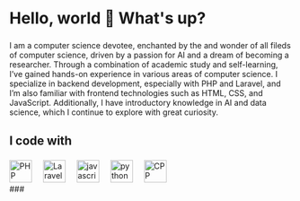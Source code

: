 <h1 align="left">Hello, world 👋 What's up?</h1>

###

<p align="left">I am a computer science devotee, enchanted by the and wonder of all fileds of computer science, driven by a passion for AI and a dream of becoming a researcher. Through a combination of academic study and self-learning, I’ve gained hands-on experience in various areas of computer science. I specialize in backend development, especially with PHP and Laravel, and I’m also familiar with frontend technologies such as HTML, CSS, and JavaScript. Additionally, I have introductory knowledge in AI and data science, which I continue to explore with great curiosity.</p>

###

<h2 align="left">I code with</h2>

###

<div align="left">
  <img src="  https://www.svgrepo.com/show/452088/php.svg" height="40" alt="PHP logo"  />
  <img width="12" />
  <img src="https://www.svgrepo.com/show/353985/laravel.svg" height="40" alt="Laravel logo"  />
  <img width="12" />
  <img src="https://cdn.jsdelivr.net/gh/devicons/devicon/icons/javascript/javascript-original.svg" height="40" alt="javascript logo"  />
  <img width="12" />
  <img src="https://www.svgrepo.com/show/374016/python.svg" height="40" alt="python logo"  />
  <img width="12" />
  <img src="https://www.svgrepo.com/show/373528/cpp3.svg" height="40" alt="CPP logo"  />
  <img width="12" />
</div>
###
